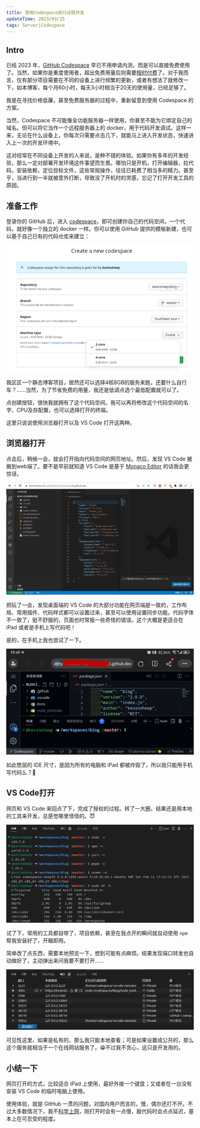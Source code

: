 ```yaml
---
title: 使用Codespace进行远程开发
updateTime: 2023/03/25
tags: Server|Codespace
---
```


## Intro
已经 2023 年，[GitHub Codespace](https://github.com/features/codespaces) 早已不用申请内测，而是可以直接免费使用了。当然，如果你是重度使用者，超出免费用量后则需要[按时付费](https://github.com/features/codespaces#pricing)了。对于我而言，仅有部分项目需要在不同的设备上进行频繁的更新，或者有想法了就修改一下，如本博客，每个月60小时，每天3小时相当于20天的使用量，已经足够了。

我是在寻找价格低廉，甚至免费服务器的过程中，重新留意到使用 Codespace 的方案。

当然，Codespace 不可能像全功能服务器一样使用，你甚至不能为它绑定自己的域名。但可以将它当作一个远程服务器上的 docker，用于代码开发调试。这样一来，无论在什么设备上，你每次只需要点击几下，就能马上进入开发状态，快速进入上一次的开发环境中。

这对经常在不同设备上开发的人来说，是种不错的体验。如果你有多年的开发经验，那么一定对部署开发环境这件事望而生畏。哪怕只是开机，打开编辑器，拉代码，安装依赖，定位目标文件，这些常规操作，往往已耗费了相当多的精力。甚至乎，当进行到一半就被意外打断，导致没了开机时的灵感，忘记了打开开发工具的原因。

## 准备工作
登录你的 GitHub 后，进入 [codespace](https://github.com/codespaces)，即可创建你自己的代码空间，一个代码，就好像一个独立的 docker 一样。你可以使用 GitHub 提供的模板新建，也可以基于自己已有的代码仓库来建立：

![New Codespace](/assets/docs/codespace-1.png)

我区区一个静态博客项目，居然还可以选择4核8GB的服务来跑，还要什么自行车？……当然，为了节省免费的用量，我还是低调点选个最低配置就可以了。

点创建按钮，很快我就拥有了这个代码空间。我可以再将修改这个代码空间的名字、CPU及存配置，也可以选择打开的终端。

这里只说说使用浏览器打开以及 VS Code 打开这两种。

## 浏览器打开
点击后，稍候一会，就会打开指向代码空间的网页地址。然后，发现 VS Code 被搬到web端了。要不是早前就知道 VS Code 是基于 [Monaco Editor](https://microsoft.github.io/monaco-editor/) 的话我会更惊讶。

![Browser](/assets/docs/codespace-2.png)

把玩了一会，发现桌面端的 VS Code 的大部分功能在网页端是一致的，工作布局、常用插件、代码样式都可以设置过来，甚至可以使用设置同步功能。代码字体不一致了，挺不舒服的，页面也时常报一些奇怪的错误。这个大概是更适合在 iPad 或者是手机上写代码吧！

是的，在手机上我也尝试了一下。

![Browser](/assets/docs/codespace-3.png)

如此憋屈的 IDE 尺寸，是因为所有的电脑和 iPad 都被炸毁了，所以我只能用手机写代码么？🤔

## VS Code打开
网页和 VS Code 来回点了下，完成了授权的过程。转了一大圈，结果还是用本地的工具来开发，总感觉哪里怪怪的。😈

![Server Detail](/assets/docs/codespace-4.png)

试了下，常用的工具都自带了，项目依赖，甚至在我点开的瞬间就自动使用 `npm` 帮我安装好了，开箱即用。

简单改了点东西，需要本地预览一下，想到可能有点麻烦。结果发现端口转发也自动做好了，主动弹出来问我要不要打开……

![Ports](/assets/docs/codespace-5.png)

可见性这里，如果是私有的，那么我只能本地查看；可是如果设置成公共的，那么这个服务就相当于一个在线网站服务了。😁不过我不贪心，这只是开发用的。

## 小结一下
网页打开的方式，比较适合 iPad 上使用，最好外接一个键盘；又或者在一台没有安装 VS Code 的临时电脑上使用。

使用体验，就是 GitHub 一贯的问题，对国内用户而言的，慢，偶尔还打不开。不过大多数情况下，我不[科学上网](https://xiyou4you.us/r/?s=24811762)，刚打开时会有一点慢，敲代码时会点点延迟，基本上在可忍受的程度。
